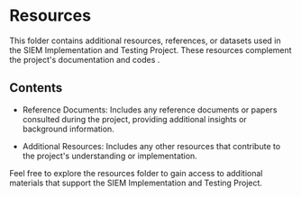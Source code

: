 # Resources

This folder contains additional resources, references, or datasets used in the SIEM Implementation and Testing Project. 
These resources complement the project's documentation and codes .

## Contents

- Reference Documents: Includes any reference documents or papers consulted during the project, providing additional insights or background information.

- Additional Resources: Includes any other resources that contribute to the project's understanding or implementation.

Feel free to explore the resources folder to gain access to additional materials that support the SIEM Implementation and Testing Project.
